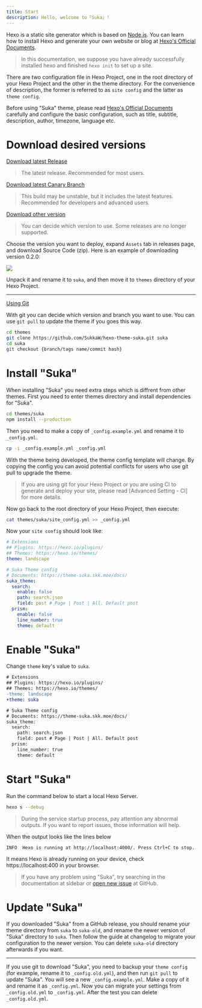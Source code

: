 ```yaml
---
title: Start
description: Hello, welcome to「Suka」!
---
```


Hexo is a static site generator which is based on [Node.js](https://nodejs.org). You can learn how to install Hexo and generate your own website or blog at [Hexo's Official Documents](https://hexo.io/docs).

> In this documentation, we suppose you have already successfully installed hexo and finished `hexo init` to set up a site.

There are two configuration file in Hexo Project, one in the root directory of your Hexo Project and the other in the theme directory. For the convenience of description, the former is referred to as `site config` and the latter as `theme config`.

Before using "Suka" theme, please read [Hexo's Official Documents](https://hexo.io/docs) carefully and configure the basic configuration, such as title, subtitle, description, author, timezone, language etc.

# Download desired versions

[Download latest Release](https://github.com/SukkaW/hexo-theme-suka/releases/latest)

> The latest release. Recommended for most users.

[Download latest Canary Branch](https://github.com/SukkaW/hexo-theme-suka/archive/canary.zip)

> This build may be unstable, but it includes the latest features. Recommended for developers and advanced users.

[Download other version](https://github.com/SukkaW/hexo-theme-suka/releases)

> You can decide which version to use. Some releases are no longer supported.

Choose the version you want to deploy, expand `Assets` tab in releases page, and download Source Code (zip).
Here is an example of downloading version 0.2.0:

![](/docs/assets/img/download-suka.png)

Unpack it and rename it to `suka`, and then move it to `themes` directory of your Hexo Project.

----

[Using Git](https://github.com/SukkaW/hexo-theme-suka)

With git you can decide which version and branch you want to use. You can use `git pull` to update the theme if you goes this way.

```bash
cd themes
git clone https://github.com/SukkaW/hexo-theme-suka.git suka
cd suka
git checkout {branch/tags name/commit hash}
```

# Install "Suka"

When installing "Suka" you need extra steps which is diffrent from other themes. First you need to enter themes directory and install dependencies for "Suka".

```bash
cd themes/suka
npm install --production
```

Then you need to make a copy of `_config.example.yml` and rename it to `_config.yml`.

```bash
cp -i _config.example.yml _config.yml
```

With the theme being developed, the theme config template will change. By copying the config you can avoid potential conflicts for users who use git pull to upgrade the theme.

> If you are using git for your Hexo Project or you are using CI to generate and deploy your site, please read [Advanced Setting - CI] for more details.

Now go back to the root directory of your Hexo Project, then execute:

```bash
cat themes/suka/site_config.yml >> _config.yml
```

Now your `site config` should look like:

```yaml
# Extensions
## Plugins: https://hexo.io/plugins/
## Themes: https://hexo.io/themes/
theme: landscape

# Suka Theme config
# Documents: https://theme-suka.skk.moe/docs/
suka_theme:
  search:
    enable: false
    path: search.json
    field: post # Page | Post | All. Default post
  prism:
    enable: false
    line_number: true
    theme: default
```

# Enable "Suka"

Change `theme` key's value to `suka`.

```diff
# Extensions
## Plugins: https://hexo.io/plugins/
## Themes: https://hexo.io/themes/
-theme: landscape
+theme: suka

# Suka Theme config
# Documents: https://theme-suka.skk.moe/docs/
suka_theme:
  search:
    path: search.json
    field: post # Page | Post | All. Default post
  prism:
    line_number: true
    theme: default
```

# Start "Suka"

Run the command below to start a local Hexo Server.

```bash
hexo s --debug
```

> During the service startup process, pay attention any abnormal outputs. If you want to report issues, those information will help.

When the output looks like the lines below

```
INFO  Hexo is running at http://localhost:4000/. Press Ctrl+C to stop.
```

It means Hexo is already running on your device, check https://localhost:400 in your browser.

> If you have any problem using "Suka", try searching in the documentation at sidebar or [open new issue](https://github.com/SukkaW/hexo-theme-suka/issues/new) at GitHub.

# Update "Suka"

If you downloaded "Suka" from a  GitHub release, you should rename your theme directory from `suka` to `suka-old`, and rename the newer version of "Suka" directory to `suka`. Then follow the guide at changelog to migrate your configuration to the newer version. You can delete `suka-old` directory afterwards if you want.

---

If you use git to download "Suka", you need to backup your `theme config` (for example, rename it to `_config.old.yml`), and then run `git pull` to update "Suka". You will see a new `_config.example.yml`. Make a copy of it and rename it as `_config.yml`. Now you can migrate your settings from `_config.old.yml` to `_config.yml`. After the test you can delete `_config.old.yml`.
